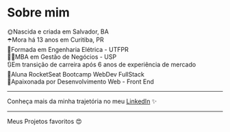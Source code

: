
<!--
**gabriela-regueira/gabriela-regueira** is a ✨ _special_ ✨ repository because its `README.md` (this file) appears on your GitHub profile.
-->
# Sobre mim
🌞Nascida e criada em Salvador, BA  
☂️Mora há 13 anos em Curitiba, PR  
🔌Formada em Engenharia Elétrica - UTFPR  
👩‍🎓MBA em Gestão de Negócios - USP  
🔃Em transição de carreira após 6 anos de experiência de mercado  
🚀Aluna RocketSeat Bootcamp WebDev FullStack  
💖Apaixonada por Desenvolvimento Web - Front End  


---
Conheça mais da minha trajetória no meu [LinkedIn](https://www.linkedin.com/in/gabriela-regueira) ✨

---
Meus Projetos favoritos 😍
